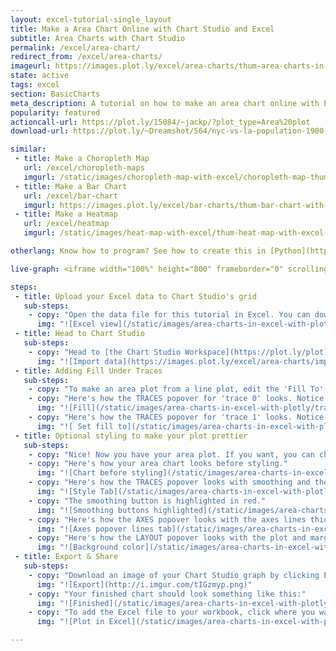 ```yaml
---
layout: excel-tutorial-single_layout
title: Make a Area Chart Online with Chart Studio and Excel
subtitle: Area Charts with Chart Studio
permalink: /excel/area-chart/
redirect_from: /excel/area-charts/
imageurl: https://images.plot.ly/excel/area-charts/thum-area-charts-in-excel-with-plotly.png
state: active
tags: excel
section: BasicCharts
meta_description: A tutorial on how to make an area chart online with Excel.
popularity: featured
actioncall-url: https://plot.ly/15084/~jackp/?plot_type=Area%20plot
download-url: https://plot.ly/~Dreamshot/564/nyc-vs-la-population-1900-2010.csv

similar:
 - title: Make a Choropleth Map
   url: /excel/choropleth-maps
   imgurl: /static/images/choropleth-map-with-excel/choropleth-map-thumb.png
 - title: Make a Bar Chart
   url: /excel/bar-chart
   imgurl: https://images.plot.ly/excel/bar-charts/thum-bar-chart-with-excel.png
 - title: Make a Heatmap
   url: /excel/heatmap
   imgurl: /static/images/heat-map-with-excel/thum-heat-map-with-excel.png

otherlang: Know how to program? See how to create this in [Python](https://plot.ly/python/filled-area-plots/) or [R](https://plot.ly/r/filled-area-plots/).

live-graph: <iframe width="100%" height="800" frameborder="0" scrolling="no" src="https://plot.ly/~Dreamshot/564/nyc-vs-la-population-1900-2010.embed"></iframe>

steps:
 - title: Upload your Excel data to Chart Studio's grid
   sub-steps:
    - copy: "Open the data file for this tutorial in Excel. You can download the file here in [CSV format](https://plot.ly/~Dreamshot/564/nyc-vs-la-population-1900-2010.csv)"
      img: "![Excel view](/static/images/area-charts-in-excel-with-plotly/excel-data.png)"
 - title: Head to Chart Studio
   sub-steps:
    - copy: "Head to [the Chart Studio Workspace](https://plot.ly/plot) and sign into your free Chart Studio account. Go to 'Import', click 'Upload a file', then choose your Excel file to upload. Your Excel file will now open in Chart Studio's grid. For more about Chart Studio's grid, see [this tutorial](/add-data-to-the-plotly-grid/)"
      img: "![Import data](https://images.plot.ly/excel/area-charts/import-data-area-chart.png)"
 - title: Adding Fill Under Traces
   sub-steps:
    - copy: "To make an area plot from a line plot, edit the 'Fill To' attribute in the MODE tab of the TRACES popover."
    - copy: "Here's how the TRACES popover for 'trace 0' looks. Notice 'Fill To' has been set to 'Y=0'."
      img: "![Fill](/static/images/area-charts-in-excel-with-plotly/traces-popover-fill-to.png)"
    - copy: "Here's how the TRACES popover for 'trace 1' looks. Notice 'Fill To' has been set to 'Next Y'."
      img: "![ Set fill to](/static/images/area-charts-in-excel-with-plotly/fill-to-next-y.png)"
 - title: Optional styling to make your plot prettier
   sub-steps:
    - copy: "Nice! Now you have your area plot. If you want, you can change the colors and apply smoothing to the lines to get a chart that looks like one at the top of the tutorial."
    - copy: "Here's how your area chart looks before styling."
      img: "![Chart before styling](/static/images/area-charts-in-excel-with-plotly/chart-before-styling.png)"
    - copy: "Here's how the TRACES popover looks with smoothing and the change of colors."
      img: "![Style Tab](/static/images/area-charts-in-excel-with-plotly/style-tab.png)"
    - copy: "The smoothing button is highlighted in red."
      img: "![Smoothing buttons highlighted](/static/images/area-charts-in-excel-with-plotly/smoothing-button-highlighted.png)"
    - copy: "Here's how the AXES popover looks with the axes lines thickened and made white."
      img: "![Axes popover lines tab](/static/images/area-charts-in-excel-with-plotly/axes-lines.png)"
    - copy: "Here's how the LAYOUT popover looks with the plot and margin background color changed to grey."
      img: "![Background color](/static/images/area-charts-in-excel-with-plotly/layout-general.png)"
 - title: Export & Share
   sub-steps:
    - copy: "Download an image of your Chart Studio graph by clicking EXPORT on the toolbar."
      img: "![Export](http://i.imgur.com/tIGzmyp.png)"
    - copy: "Your finished chart should look something like this:"
      img: "![Finished](/static/images/area-charts-in-excel-with-plotly/finished-chart.png)"
    - copy: "To add the Excel file to your workbook, click where you want to insert the picture inside Excel. On the INSERT tab inside Excel, in the ILLUSTRATIONS group, click PICTURE. Locate the Chart Studio graph image that you downloaded and then double-click it. Notice that we also copy-pasted the Chart Studio graph link in a cell for easy access to the interactive Chart Studio version."
      img: "![Plot in Excel](/static/images/area-charts-in-excel-with-plotly/image-in-excel.png)"

---
```

